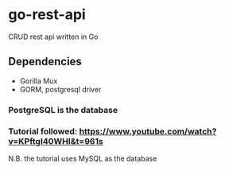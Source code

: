 # go-rest-api
CRUD rest api written in Go

## Dependencies
- Gorilla Mux
- GORM, postgresql driver
### PostgreSQL is the database

### Tutorial followed: https://www.youtube.com/watch?v=KPftgI40WHI&t=961s
N.B. the tutorial uses MySQL as the database
